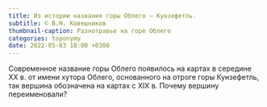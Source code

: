 ```yaml
---
title: Из истории названия горы Облего — Кунзефетль.
subtitle: © В.Н. Ковешников
thumbnail-caption: Разнотравье на горе Облего
categories: toponymy
date: 2022-05-03 18:00 +0300
---
```

Современное название горы Облего появилось на картах в середине ХХ в. от имени хутора Облего, основанного на отроге горы Кунзефетль, так вершина обозначена на картах с ХIХ в. Почему вершину переименовали?
